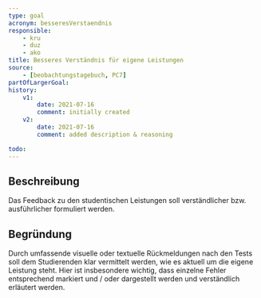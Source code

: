 ```yaml
---
type: goal
acronym: besseresVerstaendnis
responsible: 
    - kru
    - duz
    - ako
title: Besseres Verständnis für eigene Leistungen
source:
    - [beobachtungstagebuch, PC7]
partOfLargerGoal: 
history:
    v1:
        date: 2021-07-16
        comment: initially created
    v2:
        date: 2021-07-16
        comment: added description & reasoning

todo:
---
```

## Beschreibung 
Das Feedback zu den studentischen Leistungen soll verständlicher bzw. ausführlicher formuliert werden.

## Begründung
Durch umfassende visuelle oder textuelle Rückmeldungen nach den Tests soll dem Studierenden klar vermittelt werden, wie es aktuell um die eigene Leistung steht.
Hier ist insbesondere wichtig, dass einzelne Fehler entsprechend markiert und / oder dargestellt werden und verständlich erläutert werden.
